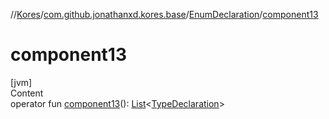 //[Kores](../../index.md)/[com.github.jonathanxd.kores.base](../index.md)/[EnumDeclaration](index.md)/[component13](component13.md)



# component13  
[jvm]  
Content  
operator fun [component13](component13.md)(): [List](https://kotlinlang.org/api/latest/jvm/stdlib/kotlin.collections/-list/index.html)<[TypeDeclaration](../-type-declaration/index.md)>  



